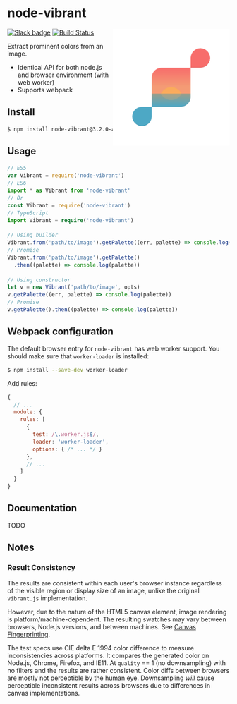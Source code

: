 # node-vibrant

<img align="right" width="265" src="logo.png?raw=true">

[![Slack badge](https://badgen.net/badge/slack/node-vibrant?icon=slack)](https://join.slack.com/t/node-vibrant/shared_invite/enQtNTI2Mzg2NDk5MzUxLTdkN2EwMWNkYjY0MjNiMmI2YzFjZWM3Njc3ZDJmOWVkMzBkNzYzMDBhZTBiMGI0MjAyMmJhNDc0YTNlNjA5ZGY)
[![Build Status](https://badgen.net/travis/akfish/node-vibrant/develop?label=build)](https://travis-ci.org/akfish/node-vibrant)

Extract prominent colors from an image.

- Identical API for both node.js and browser environment (with web worker)
- Supports webpack

## Install

```bash
$ npm install node-vibrant@3.2.0-alpha
```

## Usage

```typescript
// ES5
var Vibrant = require('node-vibrant')
// ES6
import * as Vibrant from 'node-vibrant'
// Or
const Vibrant = require('node-vibrant')
// TypeScript
import Vibrant = require('node-vibrant')

// Using builder
Vibrant.from('path/to/image').getPalette((err, palette) => console.log(palette))
// Promise
Vibrant.from('path/to/image').getPalette()
  .then((palette) => console.log(palette))

// Using constructor
let v = new Vibrant('path/to/image', opts)
v.getPalette((err, palette) => console.log(palette))
// Promise
v.getPalette().then((palette) => console.log(palette))
```

## Webpack configuration

The default browser entry for `node-vibrant` has web worker support. You should make sure that `worker-loader` is installed:

```bash
$ npm install --save-dev worker-loader
```

Add rules:
```js
{
  // ...
  module: {
    rules: [
      {
        test: /\.worker.js$/,
        loader: 'worker-loader',
        options: { /* ... */ }
      },
      // ...
    ]
  }
}
```

## Documentation

TODO

## Notes

### Result Consistency
The results are consistent within each user's browser instance regardless of the visible region or display size of an image, unlike the original `vibrant.js` implementation.

However, due to the nature of the HTML5 canvas element, image rendering is platform/machine-dependent. The resulting swatches may vary between browsers, Node.js versions, and between machines. See [Canvas Fingerprinting](https://en.wikipedia.org/wiki/Canvas_fingerprinting).

The test specs use CIE delta E 1994 color difference to measure inconsistencies across platforms. It compares the generated color on Node.js, Chrome, Firefox, and IE11. At `quality` == 1 (no downsampling) with no filters and the results are rather consistent. Color diffs between browsers are mostly not perceptible by the human eye. Downsampling _will_ cause perceptible inconsistent results across browsers due to differences in canvas implementations.
